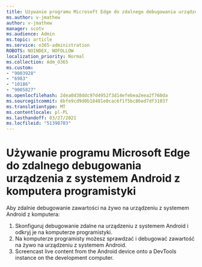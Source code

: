 ```yaml
---
title: Używanie programu Microsoft Edge do zdalnego debugowania urządzenia z systemem Android z komputera programistyki
ms.author: v-jmathew
author: v-jmathew
manager: scotv
ms.audience: Admin
ms.topic: article
ms.service: o365-administration
ROBOTS: NOINDEX, NOFOLLOW
localization_priority: Normal
ms.collection: Adm_O365
ms.custom:
- "9003928"
- "6983"
- "10186"
- "9005827"
ms.openlocfilehash: 2dea0d38ddc97d4952f3d14efebea2eea2f760da
ms.sourcegitcommit: 6bfe9cd9d0b18481e0cac6f1f5bc86ed7df31037
ms.translationtype: MT
ms.contentlocale: pl-PL
ms.lasthandoff: 03/27/2021
ms.locfileid: "51398703"
---
```

# <a name="use-microsoft-edge-to-remotely-debug-an-android-device-from-a-development-computer"></a>Używanie programu Microsoft Edge do zdalnego debugowania urządzenia z systemem Android z komputera programistyki

Aby zdalnie debugowanie zawartości na żywo na urządzeniu z systemem Android z komputera:

1. Skonfiguruj debugowanie zdalne na urządzeniu z systemem Android i odkryj je na komputerze programistyki.
2. Na komputerze programisty możesz sprawdzać i debugować zawartość na żywo na urządzeniu z systemem Android.
3. Screencast live content from the Android device onto a DevTools instance on the development computer.
